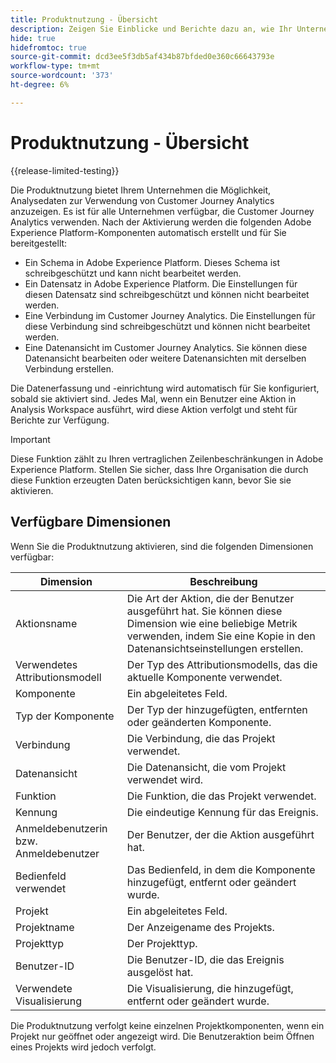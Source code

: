 ```yaml
---
title: Produktnutzung - Übersicht
description: Zeigen Sie Einblicke und Berichte dazu an, wie Ihr Unternehmen Customer Journey Analytics verwendet.
hide: true
hidefromtoc: true
source-git-commit: dcd3ee5f3db5af434b87bfded0e360c66643793e
workflow-type: tm+mt
source-wordcount: '373'
ht-degree: 6%

---
```


# Produktnutzung - Übersicht

{{release-limited-testing}}

Die Produktnutzung bietet Ihrem Unternehmen die Möglichkeit, Analysedaten zur Verwendung von Customer Journey Analytics anzuzeigen. Es ist für alle Unternehmen verfügbar, die Customer Journey Analytics verwenden. Nach der Aktivierung werden die folgenden Adobe Experience Platform-Komponenten automatisch erstellt und für Sie bereitgestellt:

* Ein Schema in Adobe Experience Platform. Dieses Schema ist schreibgeschützt und kann nicht bearbeitet werden.
* Ein Datensatz in Adobe Experience Platform. Die Einstellungen für diesen Datensatz sind schreibgeschützt und können nicht bearbeitet werden.
* Eine Verbindung im Customer Journey Analytics. Die Einstellungen für diese Verbindung sind schreibgeschützt und können nicht bearbeitet werden.
* Eine Datenansicht im Customer Journey Analytics. Sie können diese Datenansicht bearbeiten oder weitere Datenansichten mit derselben Verbindung erstellen.

Die Datenerfassung und -einrichtung wird automatisch für Sie konfiguriert, sobald sie aktiviert sind. Jedes Mal, wenn ein Benutzer eine Aktion in Analysis Workspace ausführt, wird diese Aktion verfolgt und steht für Berichte zur Verfügung.

>[!IMPORTANT]
>
>Diese Funktion zählt zu Ihren vertraglichen Zeilenbeschränkungen in Adobe Experience Platform. Stellen Sie sicher, dass Ihre Organisation die durch diese Funktion erzeugten Daten berücksichtigen kann, bevor Sie sie aktivieren.

## Verfügbare Dimensionen

Wenn Sie die Produktnutzung aktivieren, sind die folgenden Dimensionen verfügbar:

| Dimension | Beschreibung |
| --- | --- |
| Aktionsname | Die Art der Aktion, die der Benutzer ausgeführt hat. Sie können diese Dimension wie eine beliebige Metrik verwenden, indem Sie eine Kopie in den Datenansichtseinstellungen erstellen. |
| Verwendetes Attributionsmodell | Der Typ des Attributionsmodells, das die aktuelle Komponente verwendet. |
| Komponente | Ein abgeleitetes Feld. |
| Typ der Komponente | Der Typ der hinzugefügten, entfernten oder geänderten Komponente. |
| Verbindung | Die Verbindung, die das Projekt verwendet. |
| Datenansicht | Die Datenansicht, die vom Projekt verwendet wird. |
| Funktion | Die Funktion, die das Projekt verwendet. |
| Kennung | Die eindeutige Kennung für das Ereignis. |
| Anmeldebenutzerin bzw. Anmeldebenutzer | Der Benutzer, der die Aktion ausgeführt hat. |
| Bedienfeld verwendet | Das Bedienfeld, in dem die Komponente hinzugefügt, entfernt oder geändert wurde. |
| Projekt   | Ein abgeleitetes Feld. |
| Projektname | Der Anzeigename des Projekts. |
| Projekttyp | Der Projekttyp. |
| Benutzer-ID | Die Benutzer-ID, die das Ereignis ausgelöst hat. |
| Verwendete Visualisierung | Die Visualisierung, die hinzugefügt, entfernt oder geändert wurde. |

Die Produktnutzung verfolgt keine einzelnen Projektkomponenten, wenn ein Projekt nur geöffnet oder angezeigt wird. Die Benutzeraktion beim Öffnen eines Projekts wird jedoch verfolgt.
